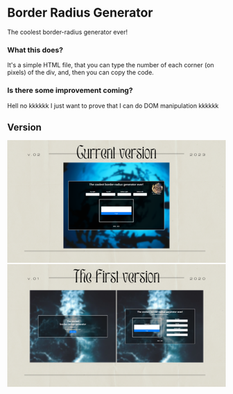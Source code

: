 # Border Radius Generator
The coolest border-radius generator ever!

### What this does?
It's a simple HTML file, that you can type the number of each corner (on pixels) of the div, and, then you can copy the code.

### Is there some improvement coming?
Hell no kkkkkk I just want to prove that I can do DOM manipulation kkkkkk

## Version

<img src="src/img/v-02.svg" />
<img src="src/img/v-01.svg" />